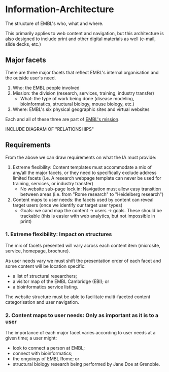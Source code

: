 # Information-Architecture
The structure of EMBL's who, what and where.

This primarily applies to web content and navigation, but this architecture is also designed to include print and other digital materials as well (e-mail, slide decks, etc.)

## Major facets

There are three major facets that reflect EMBL's internal organisation and the outside user's need. 

1. Who: the EMBL people involved
1. Mission: the division (research, services, training, industry transfer)
    - What: the type of work being done (disease modeling, bioinformatics, structural biology, mouse biology, etc.)
1. Where: EMBL's six physical geographic sites and virtual websites

Each and all of these three are part of [EMBL's mission](https://github.com/EMBL-Design-Language/About#purpose).


INCLUDE DIAGRAM OF "RELATIONSHIPS"


## Requirements

From the above we can draw requirements on what the IA must provide:
1. Extreme flexibility: Content templates must accommodate a mix of any/all the major facets, or they need to specifically exclude address limited facets (i.e. A research webpage template can never be used for training, services, or industry transfer)
    - No website sub-page lock in: Navigation must allow easy transition between areas (i.e. from "Rome research" to "Heidelberg research")
2. Content maps to user needs: the facets used by content can reveal target users (once we identify our target user types)
    - Goals: we cand map the content -> users -> goals. These should be trackable (this is easier with web analytics, but not impossible in print)

### 1. Extreme flexibility: Impact on structures 

The mix of facets presented will vary across each content item (microsite, service, homepage, brochure).

As user needs vary we must shift the presentation order of each facet and some content will be location specific: 
- a list of structural researchers;
- a visitor map of the EMBL Cambridge (EBI); or
- a bioinformatics service listing. 

The website structure must be able to facilitate multi-faceted content categorisation and user navigation. 

### 2. Content maps to user needs: Only as important as it is to a user

The importance of each major facet varies according to user needs at a given time; a user might: 
- look to connect a person at EMBL;
- connect with bioinformatics;
- the ongoings of EMBL Rome; or
- structural biology research being performed by Jane Doe at Grenoble. 
